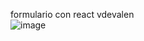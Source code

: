 formulario con react vdevalen <br>
![image](https://user-images.githubusercontent.com/72038716/181371629-25e257d5-df90-4298-bfa7-338a1f1304e0.png)

